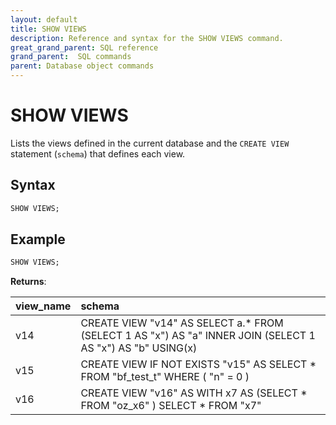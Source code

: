 ```yaml
---
layout: default
title: SHOW VIEWS
description: Reference and syntax for the SHOW VIEWS command.
great_grand_parent: SQL reference
grand_parent:  SQL commands
parent: Database object commands
---
```


# SHOW VIEWS

Lists the views defined in the current database and the `CREATE VIEW` statement (`schema`) that defines each view.

## Syntax

```sql
SHOW VIEWS;
```

## Example

```sql
SHOW VIEWS;
```

**Returns**:

| view_name | schema                                                                                                       |
|:----------|:-------------------------------------------------------------------------------------------------------------|
| v14       | CREATE VIEW "v14" AS SELECT a.* FROM  (SELECT 1 AS "x") AS "a" INNER JOIN  (SELECT 1 AS "x") AS "b" USING(x) |
| v15       | CREATE VIEW IF NOT EXISTS "v15" AS SELECT * FROM "bf_test_t" WHERE ( "n" = 0 )                               |
| v16       | CREATE VIEW "v16" AS WITH x7 AS (SELECT * FROM "oz_x6" ) SELECT * FROM "x7"                                  |
